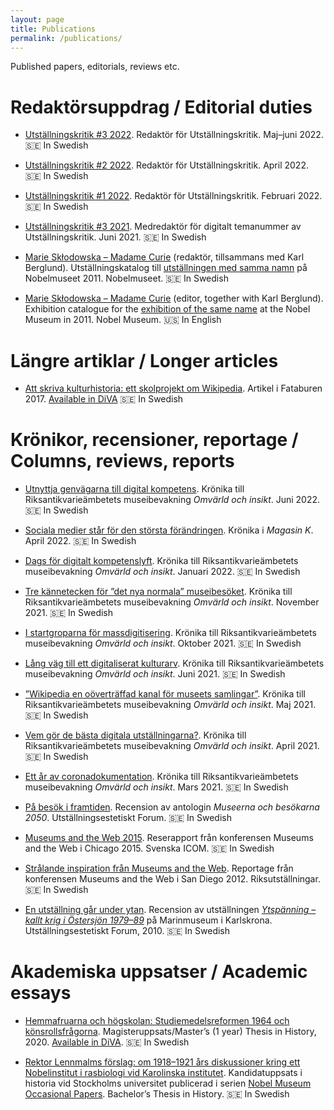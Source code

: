 ```yaml
---
layout: page
title: Publications
permalink: /publications/
---
```


Published papers, editorials, reviews etc.

# Redaktörsuppdrag / Editorial duties

* [Utställningskritik #3 2022](https://utstallningskritik.se/2022-3/utstallningskritik-3-2022/). Redaktör för Utställningskritik. Maj–juni 2022. 🇸🇪 In Swedish

* [Utställningskritik #2 2022](https://utstallningskritik.se/2022-2/utstallningskritik-2-2022/). Redaktör för Utställningskritik. April 2022. 🇸🇪 In Swedish

* [Utställningskritik #1 2022](https://utstallningskritik.se/2022-1/utstallningskritik-1-2022/). Redaktör för Utställningskritik. Februari 2022. 🇸🇪 In Swedish

* [Utställningskritik #3 2021](https://utstallningskritik.se/2021-3/utstallningskritik-3-2021-det-digitala-numret/). Medredaktör för digitalt temanummer av Utställningskritik. Juni 2021. 🇸🇪 In Swedish

* [Marie Skłodowska – Madame Curie](http://libris.kb.se/bib/12445195) (redaktör, tillsammans med Karl Berglund). Utställningskatalog till [utställningen med samma namn](http://www.nobelmuseum.se/sv/utstallningar/marie-sklodowska-madame-curie) på Nobelmuseet 2011. Nobelmuseet. 🇸🇪 In Swedish

* [Marie Skłodowska – Madame Curie](http://libris.kb.se/bib/12453547) (editor, together with Karl Berglund). Exhibition catalogue for the [exhibition of the same name](http://www.nobelmuseum.se/en/exhibitions/marie-sklodowska-madame-curie) at the Nobel Museum in 2011. Nobel Museum. 🇺🇸 In English

# Längre artiklar / Longer articles

* [Att skriva kulturhistoria: ett skolprojekt om Wikipedia](http://urn.kb.se/resolve?urn=urn:nbn:se:nordiskamuseet:diva-2040). Artikel i Fataburen 2017. [Available in DiVA](http://urn.kb.se/resolve?urn=urn:nbn:se:nordiskamuseet:diva-2040) 🇸🇪 In Swedish

# Krönikor, recensioner, reportage / Columns, reviews, reports

* [Utnyttja genvägarna till digital kompetens](https://www.raa.se/omvarld-och-insikt/utnyttja-genvagarna-till-digital-kompetens/). Krönika till Riksantikvarieämbetets museibevakning *Omvärld och insikt*. Juni 2022. 🇸🇪 In Swedish

* [Sociala medier står för den största förändringen](https://magasink.se/2022/04/sociala-medier-star-for-den-storsta-forandringen/). Krönika i *Magasin K*. April 2022. 🇸🇪 In Swedish

* [Dags för digitalt kompetenslyft](https://www.raa.se/omvarld-och-insikt/dags-for-digitalt-kompetenslyft/). Krönika till Riksantikvarieämbetets museibevakning *Omvärld och insikt*. Januari 2022. 🇸🇪 In Swedish

* [Tre kännetecken för ”det nya normala” museibesöket](https://www.raa.se/omvarld-och-insikt/tre-kannetecken-for-det-nya-normala-museibesoket/). Krönika till Riksantikvarieämbetets museibevakning *Omvärld och insikt*. November 2021. 🇸🇪 In Swedish

* [I startgroparna för massdigitisering](https://www.raa.se/omvarld-och-insikt/i-startgroparna-for-massdigitisering/). Krönika till Riksantikvarieämbetets museibevakning *Omvärld och insikt*. Oktober 2021. 🇸🇪 In Swedish

* [Lång väg till ett digitaliserat kulturarv](https://www.raa.se/omvarld-och-insikt/lang-vag-till-ett-digitaliserat-kulturarv/). Krönika till Riksantikvarieämbetets museibevakning *Omvärld och insikt*. Juni 2021. 🇸🇪 In Swedish

* [”Wikipedia en oöverträffad kanal för museets samlingar”](https://www.raa.se/omvarld-och-insikt/wikipedia-en-oovertraffad-kanal-for-museets-samlingar/). Krönika till Riksantikvarieämbetets museibevakning *Omvärld och insikt*. Maj 2021. 🇸🇪 In Swedish

* [Vem gör de bästa digitala utställningarna?](https://www.raa.se/omvarld-och-insikt/vem-gor-de-basta-digitala-utstallningarna/). Krönika till Riksantikvarieämbetets museibevakning *Omvärld och insikt*. April 2021. 🇸🇪 In Swedish

* [Ett år av coronadokumentation](https://www.raa.se/omvarld-och-insikt/kronika-ett-ar-av-coronadokumentation/). Krönika till Riksantikvarieämbetets museibevakning *Omvärld och insikt*. Mars 2021. 🇸🇪 In Swedish

* [På besök i framtiden](https://utstallningskritik.se/2015-3/pa-besok-i-framtiden/). Recension av antologin *Museerna och besökarna 2050*. Utställningsestetiskt Forum. 🇸🇪 In Swedish

* [Museums and the Web 2015](http://icomsweden.se/wp-content/uploads/2011/01/Aron-Ambrosiani-Museums-and-the-Web-USA-2015.pdf). Reserapport från konferensen Museums and the Web i Chicago 2015. Svenska ICOM. 🇸🇪 In Swedish

* [Strålande inspiration från Museums and the Web](https://web.archive.org/web/20121108025649/http://riksutstallningar.se/content/spana/strålande-inspiration-från-museums-and-web). Reportage från konferensen Museums and the Web i San Diego 2012. Riksutställningar. 🇸🇪 In Swedish

* [En utställning går under ytan](https://utstallningskritik.se/2010-5/en-utstallning-gar-under-ytan/). Recension av utställningen *[Ytspänning – kallt krig i Östersjön 1979–89](https://www.marinmuseum.se/utstallningar/ytspanning)* på Marinmuseum i Karlskrona. Utställningsestetiskt Forum, 2010. 🇸🇪 In Swedish

# Akademiska uppsatser / Academic essays

* [Hemmafruarna och högskolan: Studiemedelsreformen 1964 och könsrollsfrågorna](http://su.diva-portal.org/smash/get/diva2:1516712/FULLTEXT01.pdf). Magisteruppsats/Master’s (1 year) Thesis in History, 2020. [Available in DiVA](http://urn.kb.se/resolve?urn=urn:nbn:se:su:diva-188765). 🇸🇪 In Swedish

* [Rektor Lennmalms förslag: om 1918–1921 års diskussioner kring ett Nobelinstitut i rasbiologi vid Karolinska institutet](../assets/Rektor_Lennmalms_forslag.pdf). Kandidatuppsats i historia vid Stockholms universitet publicerad i serien [Nobel Museum Occasional Papers](https://web.archive.org/web/20170930112331/http://www.nobelmuseum.se/sv/forskning/publikationer). Bachelor’s Thesis in History. 🇸🇪 In Swedish
